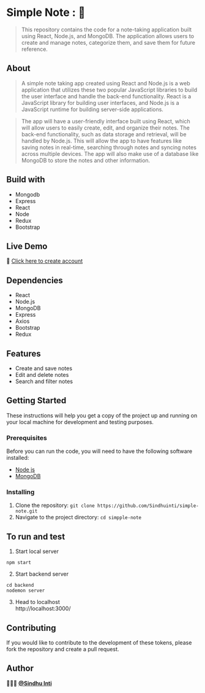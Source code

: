 # Simple Note : 📝

> This repository contains the code for a note-taking application built using React, Node.js, and MongoDB. The application allows users to create and manage notes, categorize them, and save them for future reference.

## About

> A simple note taking app created using React and Node.js is a web application that utilizes these two popular JavaScript libraries to build the user interface and handle the back-end functionality. React is a JavaScript library for building user interfaces, and Node.js is a JavaScript runtime for building server-side applications.

> The app will have a user-friendly interface built using React, which will allow users to easily create, edit, and organize their notes. The back-end functionality, such as data storage and retrieval, will be handled by Node.js. This will allow the app to have features like saving notes in real-time, searching through notes and syncing notes across multiple devices. The app will also make use of a database like MongoDB to store the notes and other information.

## Build with 
- Mongodb
- Express
- React
- Node
- Redux
- Bootstrap

## Live Demo

:page_facing_up: [Click here to create account](https://classy-kangaroo-e8e7b5.netlify.app/)

## Dependencies
- React
- Node.js
- MongoDB
- Express
- Axios
- Bootstrap
- Redux

## Features
- Create and save notes
- Edit and delete notes
- Search and filter notes

## Getting Started

These instructions will help you get a copy of the project up and running on your local machine for development and testing purposes.

### Prerequisites

Before you can run the code, you will need to have the following software installed:
- [Node js](https://nodejs.org/en/)
- [MongoDB](https://www.mongodb.com/docs/)

### Installing

1. Clone the repository: `git clone https://github.com/Sindhuinti/simple-note.git`
2. Navigate to the project directory: `cd simpple-note`

## To run and test 

1. Start local server
``` 
npm start
```
2. Start backend server
``` 
cd backend
nodemon server
```
3. Head to localhost <br>
http://localhost:3000/


## Contributing

If you would like to contribute to the development of these tokens, please fork the repository and create a pull request.

## Author 

👩🏻‍💻  **[@Sindhu Inti](https://github.com/sindhuinti/)**

